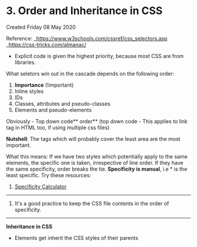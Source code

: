 # 3. Order and Inheritance in CSS

Created Friday 08 May 2020

Reference:
_<https://www.w3schools.com/cssref/css_selectors.asp>
_<https://css-tricks.com/almanac/>

- Explicit code is given the highest priority, because most CSS are from libraries.

What seletors win out in the cascade depends on the following order:
1. **Importance** (!important)
2. Inline styles
3. IDs
4. Classes, attributes and pseudo-classes
5. Elements and pseudo-elements

Obviously - Top down code** order** (top down code - This applies to link tag in HTML too, if using multiple css files)

**Nutshell**: The tags which will probably cover the least area are the most important.

What this means: If we have two styles which potentially apply to the same elements, the specific one is taken, irrespective of line order. If they have the same specificity, order breaks the tie. **Specificity is manual**, i.e \* is the least specific.
Try these resources:
1. [Specificity ](https://specificity.keegan.st/)[Calculator](https://specificity.keegan.st/)

---

1. It's a good practice to keep the CSS file contents in the order of specificity.

---

**Inheritance in CSS**

- Elements get inherit the CSS styles of their parents
